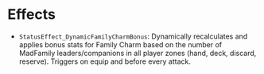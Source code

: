 # Effects

- `StatusEffect_DynamicFamilyCharmBonus`: Dynamically recalculates and applies bonus stats for Family Charm based on the number of MadFamily leaders/companions in all player zones (hand, deck, discard, reserve). Triggers on equip and before every attack.
